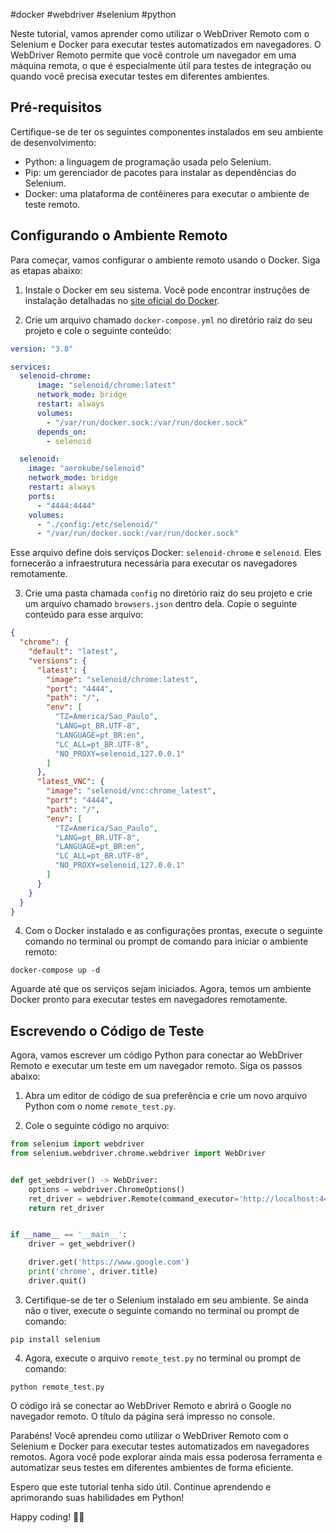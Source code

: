 #docker #webdriver #selenium #python

Neste tutorial, vamos aprender como utilizar o WebDriver Remoto com o Selenium e Docker para executar testes automatizados em navegadores. O WebDriver Remoto permite que você controle um navegador em uma máquina remota, o que é especialmente útil para testes de integração ou quando você precisa executar testes em diferentes ambientes.

## Pré-requisitos

Certifique-se de ter os seguintes componentes instalados em seu ambiente de desenvolvimento:

- Python: a linguagem de programação usada pelo Selenium.
- Pip: um gerenciador de pacotes para instalar as dependências do Selenium.
- Docker: uma plataforma de contêineres para executar o ambiente de teste remoto.

## Configurando o Ambiente Remoto

Para começar, vamos configurar o ambiente remoto usando o Docker. Siga as etapas abaixo:

1. Instale o Docker em seu sistema. Você pode encontrar instruções de instalação detalhadas no [site oficial do Docker](https://docs.docker.com/get-docker/).

2. Crie um arquivo chamado `docker-compose.yml` no diretório raiz do seu projeto e cole o seguinte conteúdo:

```yaml
version: "3.8"

services:
  selenoid-chrome:
      image: "selenoid/chrome:latest"
      network_mode: bridge
      restart: always
      volumes:
        - "/var/run/docker.sock:/var/run/docker.sock"
      depends_on:
        - selenoid

  selenoid:
    image: "aerokube/selenoid"
    network_mode: bridge
    restart: always
    ports:
      - "4444:4444"
    volumes:
      - "./config:/etc/selenoid/"
      - "/var/run/docker.sock:/var/run/docker.sock"
```

Esse arquivo define dois serviços Docker: `selenoid-chrome` e `selenoid`. Eles fornecerão a infraestrutura necessária para executar os navegadores remotamente.

3. Crie uma pasta chamada `config` no diretório raiz do seu projeto e crie um arquivo chamado `browsers.json` dentro dela. Copie o seguinte conteúdo para esse arquivo:

```json
{
  "chrome": {
    "default": "latest",
    "versions": {
      "latest": {
        "image": "selenoid/chrome:latest",
        "port": "4444",
        "path": "/",
        "env": [
          "TZ=America/Sao_Paulo",
          "LANG=pt_BR.UTF-8",
          "LANGUAGE=pt_BR:en",
          "LC_ALL=pt_BR.UTF-8",
          "NO_PROXY=selenoid,127.0.0.1"
        ]
      },
      "latest_VNC": {
        "image": "selenoid/vnc:chrome_latest",
        "port": "4444",
        "path": "/",
        "env": [
          "TZ=America/Sao_Paulo",
          "LANG=pt_BR.UTF-8",
          "LANGUAGE=pt_BR:en",
          "LC_ALL=pt_BR.UTF-8",
          "NO_PROXY=selenoid,127.0.0.1"
        ]
      }
    }
  }
}
```

4. Com o Docker instalado e as configurações prontas, execute o seguinte comando no terminal ou prompt de comando para iniciar o ambiente remoto:

```
docker-compose up -d
```

Aguarde até que os serviços sejam iniciados. Agora, temos um ambiente Docker pronto para executar testes em navegadores remotamente.

## Escrevendo o Código de Teste

Agora, vamos escrever um código Python para conectar ao WebDriver Remoto e executar um teste em um navegador remoto. Siga os passos abaixo:

1. Abra um editor de código de sua preferência e crie um novo arquivo Python com o nome `remote_test.py`.

2. Cole o seguinte código no arquivo:

```python
from selenium import webdriver
from selenium.webdriver.chrome.webdriver import WebDriver


def get_webdriver() -> WebDriver:
    options = webdriver.ChromeOptions()
    ret_driver = webdriver.Remote(command_executor='http://localhost:4444/wd/hub', options=options)
    return ret_driver


if __name__ == '__main__':
    driver = get_webdriver()

    driver.get('https://www.google.com')
    print('chrome', driver.title)
    driver.quit()
```

3. Certifique-se de ter o Selenium instalado em seu ambiente. Se ainda não o tiver, execute o seguinte comando no terminal ou prompt de comando:

```
pip install selenium
```

4. Agora, execute o arquivo `remote_test.py` no terminal ou prompt de comando:

```
python remote_test.py
```

O código irá se conectar ao WebDriver Remoto e abrirá o Google no navegador remoto. O título da página será impresso no console.

Parabéns! Você aprendeu como utilizar o WebDriver Remoto com o Selenium e Docker para executar testes automatizados em navegadores remotos. Agora você pode explorar ainda mais essa poderosa ferramenta e automatizar seus testes em diferentes ambientes de forma eficiente.

Espero que este tutorial tenha sido útil. Continue aprendendo e aprimorando suas habilidades em Python!

Happy coding! 🐍✨
